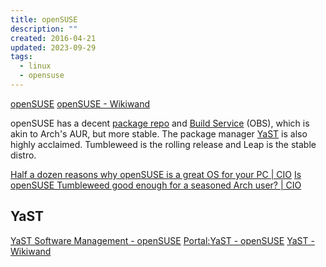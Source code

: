 ```yaml
---
title: openSUSE
description: ""
created: 2016-04-21
updated: 2023-09-29
tags:
  - linux
  - opensuse
---
```


[openSUSE](https://en.opensuse.org/Main_Page)
[openSUSE - Wikiwand](http://www.wikiwand.com/en/OpenSUSE)

openSUSE has a decent [package repo](http://software.opensuse.org/421/en) and [Build Service](https://en.opensuse.org/Portal:Build_Service) (OBS), which is akin to Arch's AUR, but more stable.
The package manager [YaST](https://en.opensuse.org/YaST_Software_Management) is also highly acclaimed.
Tumbleweed is the rolling release and Leap is the stable distro.

[Half a dozen reasons why openSUSE is a great OS for your PC | CIO](http://www.cio.com/article/2889020/half-a-dozen-reasons-why-opensuse-is-a-great-os-for-your-pc.html)
[Is openSUSE Tumbleweed good enough for a seasoned Arch user? | CIO](http://www.cio.com/article/3008856/open-source-tools/is-opensuse-tumbleweed-good-enough-for-a-seasoned-arch-user.html)

## YaST

[YaST Software Management - openSUSE](https://en.opensuse.org/YaST_Software_Management)
[Portal:YaST - openSUSE](https://en.opensuse.org/Portal:YaST)
[YaST - Wikiwand](https://www.wikiwand.com/en/YaST)
